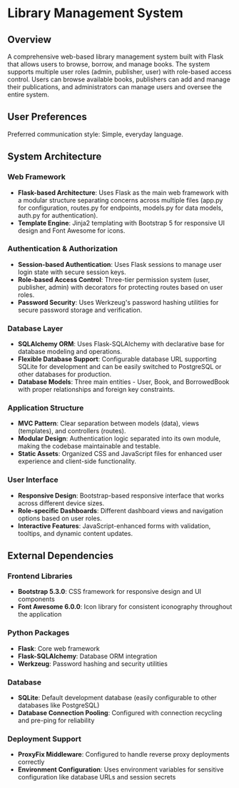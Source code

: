 # Library Management System

## Overview

A comprehensive web-based library management system built with Flask that allows users to browse, borrow, and manage books. The system supports multiple user roles (admin, publisher, user) with role-based access control. Users can browse available books, publishers can add and manage their publications, and administrators can manage users and oversee the entire system.

## User Preferences

Preferred communication style: Simple, everyday language.

## System Architecture

### Web Framework
- **Flask-based Architecture**: Uses Flask as the main web framework with a modular structure separating concerns across multiple files (app.py for configuration, routes.py for endpoints, models.py for data models, auth.py for authentication).
- **Template Engine**: Jinja2 templating with Bootstrap 5 for responsive UI design and Font Awesome for icons.

### Authentication & Authorization
- **Session-based Authentication**: Uses Flask sessions to manage user login state with secure session keys.
- **Role-based Access Control**: Three-tier permission system (user, publisher, admin) with decorators for protecting routes based on user roles.
- **Password Security**: Uses Werkzeug's password hashing utilities for secure password storage and verification.

### Database Layer
- **SQLAlchemy ORM**: Uses Flask-SQLAlchemy with declarative base for database modeling and operations.
- **Flexible Database Support**: Configurable database URL supporting SQLite for development and can be easily switched to PostgreSQL or other databases for production.
- **Database Models**: Three main entities - User, Book, and BorrowedBook with proper relationships and foreign key constraints.

### Application Structure
- **MVC Pattern**: Clear separation between models (data), views (templates), and controllers (routes).
- **Modular Design**: Authentication logic separated into its own module, making the codebase maintainable and testable.
- **Static Assets**: Organized CSS and JavaScript files for enhanced user experience and client-side functionality.

### User Interface
- **Responsive Design**: Bootstrap-based responsive interface that works across different device sizes.
- **Role-specific Dashboards**: Different dashboard views and navigation options based on user roles.
- **Interactive Features**: JavaScript-enhanced forms with validation, tooltips, and dynamic content updates.

## External Dependencies

### Frontend Libraries
- **Bootstrap 5.3.0**: CSS framework for responsive design and UI components
- **Font Awesome 6.0.0**: Icon library for consistent iconography throughout the application

### Python Packages
- **Flask**: Core web framework
- **Flask-SQLAlchemy**: Database ORM integration
- **Werkzeug**: Password hashing and security utilities

### Database
- **SQLite**: Default development database (easily configurable to other databases like PostgreSQL)
- **Database Connection Pooling**: Configured with connection recycling and pre-ping for reliability

### Deployment Support
- **ProxyFix Middleware**: Configured to handle reverse proxy deployments correctly
- **Environment Configuration**: Uses environment variables for sensitive configuration like database URLs and session secrets